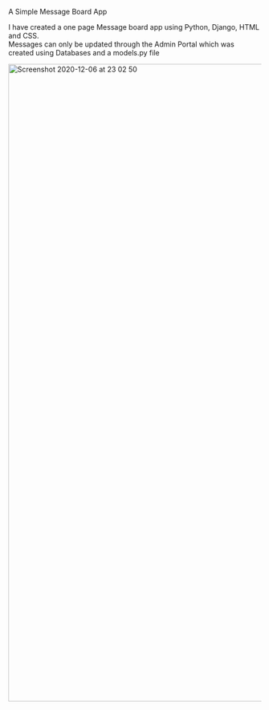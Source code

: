 A Simple Message Board App

I have created a one page Message board app using Python, Django, HTML and CSS.<br>
Messages can only be updated through the Admin Portal which was created using Databases and a models.py file

<img width="1270" alt="Screenshot 2020-12-06 at 23 02 50" src="https://user-images.githubusercontent.com/67547010/101295725-523c0300-3817-11eb-9eb1-f67e7023b2d2.png">
